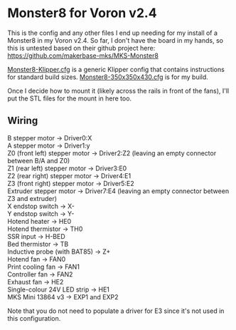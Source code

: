 # Monster8 for Voron v2.4

This is the config and any other files I end up needing for my install
of a Monster8 in my Voron v2.4.  So far, I don't have the board in my
hands, so this is untested based on their github project here:
https://github.com/makerbase-mks/MKS-Monster8

[Monster8-Klipper.cfg](./Monster8-Klipper.cfg) is a generic Klipper config that contains instructions
for standard build sizes.
[Monster8-350x350x430.cfg](./Monster8-350x350x430.cfg) is for my build.

Once I decide how to mount it (likely across the rails in front of the fans),
I'll put the STL files for the mount in here too.

## Wiring
B stepper motor → Driver0:X\
A stepper motor → Driver1:y\
Z0 (front left) stepper motor → Driver2:Z2 (leaving an empty connector between B/A and Z0)\
Z1 (rear left) stepper motor → Driver3:E0\
Z2 (rear right) stepper motor → Driver4:E1\
Z3 (front right) stepper motor → Driver5:E2\
Extruder stepper motor → Driver7:E4 (leaving an empty connector between Z3 and extruder)\
X endstop switch → X-\
Y endstop switch → Y-\
Hotend heater → HE0\
Hotend thermistor → TH0\
SSR input → H-BED\
Bed thermistor → TB\
Inductive probe (with BAT85) → Z+\
Hotend fan → FAN0\
Print cooling fan → FAN1\
Controller fan → FAN2\
Exhaust fan → HE2\
Single-colour 24V LED strip → HE1\
MKS Mini 13864 v3 → EXP1 and EXP2

Note that you do not need to populate a driver for E3 since it's not used in this configuration.
